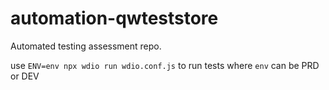 # automation-qwteststore
Automated testing assessment repo.

use `ENV=env npx wdio run wdio.conf.js` to run tests where `env` can be PRD or DEV
